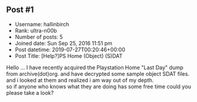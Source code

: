 ## Post #1
- Username: hallinbirch
- Rank: ultra-n00b
- Number of posts: 5
- Joined date: Sun Sep 25, 2016 11:51 pm
- Post datetime: 2019-07-27T00:20:46+00:00
- Post Title: [Help?]PS Home (Object) (S)DAT

Hello ...
I have recently acquired the Playstation Home "Last Day" dump from archive(dot)org.
and have decrypted some sample object SDAT files.
and i looked at them and realized i am way out of my depth.   
so if anyone who knows what they are doing has some free time could you please take a look?
